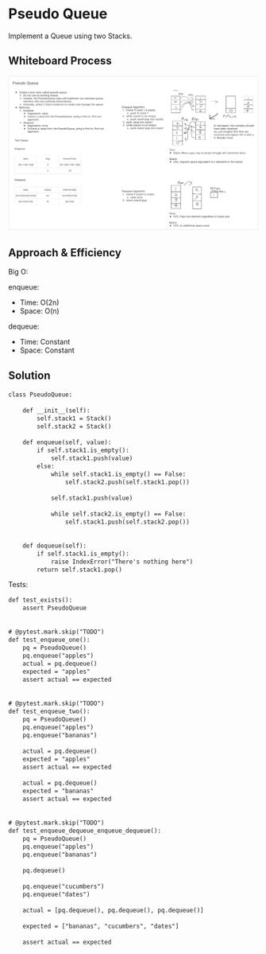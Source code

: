 # Pseudo Queue
<!-- Description of the challenge -->
Implement a Queue using two Stacks.

## Whiteboard Process
<!-- Embedded whiteboard image -->
![Stack and Queue Whiteboard](./pseudo_queue.png)

## Approach & Efficiency
<!-- What approach did you take? Why? What is the Big O space/time for this approach? -->

Big O:

enqueue:

- Time: O(2n)
- Space: O(n)

dequeue:

- Time: Constant
- Space: Constant


## Solution
<!-- Show how to run your code, and examples of it in action -->
```
class PseudoQueue:
    
    def __init__(self):
        self.stack1 = Stack()
        self.stack2 = Stack()

    def enqueue(self, value):
        if self.stack1.is_empty():
            self.stack1.push(value)
        else:
            while self.stack1.is_empty() == False:
                self.stack2.push(self.stack1.pop())

            self.stack1.push(value)

            while self.stack2.is_empty() == False:
                self.stack1.push(self.stack2.pop())


    def dequeue(self):
        if self.stack1.is_empty():
            raise IndexError("There's nothing here")
        return self.stack1.pop()

```
Tests:
```
def test_exists():
    assert PseudoQueue


# @pytest.mark.skip("TODO")
def test_enqueue_one():
    pq = PseudoQueue()
    pq.enqueue("apples")
    actual = pq.dequeue()
    expected = "apples"
    assert actual == expected


# @pytest.mark.skip("TODO")
def test_enqueue_two():
    pq = PseudoQueue()
    pq.enqueue("apples")
    pq.enqueue("bananas")

    actual = pq.dequeue()
    expected = "apples"
    assert actual == expected

    actual = pq.dequeue()
    expected = "bananas"
    assert actual == expected


# @pytest.mark.skip("TODO")
def test_enqueue_dequeue_enqueue_dequeue():
    pq = PseudoQueue()
    pq.enqueue("apples")
    pq.enqueue("bananas")

    pq.dequeue()

    pq.enqueue("cucumbers")
    pq.enqueue("dates")

    actual = [pq.dequeue(), pq.dequeue(), pq.dequeue()]

    expected = ["bananas", "cucumbers", "dates"]

    assert actual == expected

```